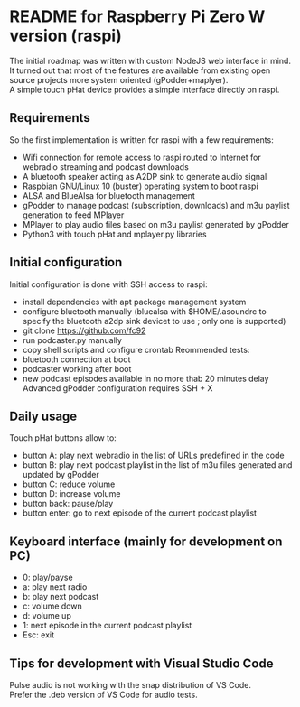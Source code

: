 # README for Raspberry Pi Zero W version (raspi)
The initial roadmap was written with custom NodeJS web interface in mind.
It turned out that most of the features are available from existing open source projects more system oriented (gPodder+maplyer).  
A simple touch pHat device provides a simple interface directly on raspi.

## Requirements
So the first implementation is written for raspi with a few requirements:
- Wifi connection for remote access to raspi routed to Internet for webradio streaming and podcast downloads
- A bluetooth speaker acting as A2DP sink to generate audio signal
- Raspbian GNU/Linux 10 (buster) operating system to boot raspi
- ALSA and BlueAlsa for bluetooth management
- gPodder to manage podcast (subscription, downloads) and m3u paylist generation to feed MPlayer
- MPlayer to play audio files based on m3u paylist generated by gPodder
- Python3 with touch pHat and mplayer.py libraries

## Initial configuration
Initial configuration is done with SSH access to raspi:
- install dependencies with apt package management system
- configure bluetooth manually (bluealsa with $HOME/.asoundrc to specify the bluetooth a2dp sink devicet to use ; only one is supported)
- git clone https://github.com/fc92
- run podcaster.py manually
- copy shell scripts and configure crontab
Reommended tests:
- bluetooth connection at boot
- podcaster working after boot
- new podcast episodes available in no more thab 20 minutes delay
Advanced gPodder configuration requires SSH + X

## Daily usage
Touch pHat buttons allow to:
- button A: play next webradio in the list of URLs predefined in the code
- button B: play next podcast playlist in the list of m3u files generated and updated by gPodder
- button C: reduce volume
- button D: increase volume
- button back: pause/play
- button enter: go to next episode of the current podcast playlist

## Keyboard interface (mainly for development on PC)
- 0: play/payse
- a: play next radio
- b: play next podcast
- c: volume down
- d: volume up
- 1: next episode in the current podcast playlist
- Esc: exit

## Tips for development with Visual Studio Code
Pulse audio is not working with the snap distribution of VS Code.  
Prefer the .deb version of VS Code for audio tests.
